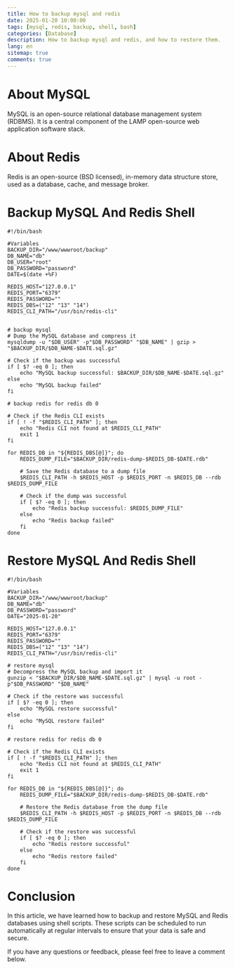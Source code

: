 ```yaml
---
title: How to backup mysql and redis
date: 2025-01-20 10:00:00
tags: [mysql, redis, backup, shell, bash]
categories: [Database]
description: How to backup mysql and redis, and how to restore them.
lang: en
sitemap: true
comments: true
---
```


# About MySQL

MySQL is an open-source relational database management system (RDBMS). It is a central component of the LAMP open-source web application software stack.

# About Redis

Redis is an open-source (BSD licensed), in-memory data structure store, used as a database, cache, and message broker.

# Backup MySQL And Redis Shell

```shell
#!/bin/bash

#Variables
BACKUP_DIR="/www/wwwroot/backup"
DB_NAME="db"
DB_USER="root"
DB_PASSWORD="password"
DATE=$(date +%F)

REDIS_HOST="127.0.0.1"
REDIS_PORT="6379"
REDIS_PASSWORD=""
REDIS_DBS=("12" "13" "14")
REDIS_CLI_PATH="/usr/bin/redis-cli"


# backup mysql
# Dump the MySQL database and compress it
mysqldump -u "$DB_USER" -p"$DB_PASSWORD" "$DB_NAME" | gzip > "$BACKUP_DIR/$DB_NAME-$DATE.sql.gz"

# Check if the backup was successful
if [ $? -eq 0 ]; then
    echo "MySQL backup successful: $BACKUP_DIR/$DB_NAME-$DATE.sql.gz"
else
    echo "MySQL backup failed"
fi

# backup redis for redis db 0

# Check if the Redis CLI exists
if [ ! -f "$REDIS_CLI_PATH" ]; then
    echo "Redis CLI not found at $REDIS_CLI_PATH"
    exit 1
fi

for REDIS_DB in "${REDIS_DBS[@]}"; do
    REDIS_DUMP_FILE="$BACKUP_DIR/redis-dump-$REDIS_DB-$DATE.rdb"

    # Save the Redis database to a dump file
    $REDIS_CLI_PATH -h $REDIS_HOST -p $REDIS_PORT -n $REDIS_DB --rdb $REDIS_DUMP_FILE

    # Check if the dump was successful
    if [ $? -eq 0 ]; then
        echo "Redis backup successful: $REDIS_DUMP_FILE"
    else
        echo "Redis backup failed"
    fi
done
```

# Restore MySQL And Redis Shell

```shell
#!/bin/bash

#Variables
BACKUP_DIR="/www/wwwroot/backup"
DB_NAME="db"
DB_PASSWORD="password"
DATE="2025-01-20"

REDIS_HOST="127.0.0.1"
REDIS_PORT="6379"
REDIS_PASSWORD=""
REDIS_DBS=("12" "13" "14")
REDIS_CLI_PATH="/usr/bin/redis-cli"

# restore mysql
# Decompress the MySQL backup and import it
gunzip < "$BACKUP_DIR/$DB_NAME-$DATE.sql.gz" | mysql -u root -p"$DB_PASSWORD" "$DB_NAME"

# Check if the restore was successful
if [ $? -eq 0 ]; then
    echo "MySQL restore successful"
else
    echo "MySQL restore failed"
fi

# restore redis for redis db 0

# Check if the Redis CLI exists
if [ ! -f "$REDIS_CLI_PATH" ]; then
    echo "Redis CLI not found at $REDIS_CLI_PATH"
    exit 1
fi

for REDIS_DB in "${REDIS_DBS[@]}"; do
    REDIS_DUMP_FILE="$BACKUP_DIR/redis-dump-$REDIS_DB-$DATE.rdb"

    # Restore the Redis database from the dump file
    $REDIS_CLI_PATH -h $REDIS_HOST -p $REDIS_PORT -n $REDIS_DB --rdb $REDIS_DUMP_FILE

    # Check if the restore was successful
    if [ $? -eq 0 ]; then
        echo "Redis restore successful"
    else
        echo "Redis restore failed"
    fi
done
```

# Conclusion

In this article, we have learned how to backup and restore MySQL and Redis databases using shell scripts. These scripts can be scheduled to run automatically at regular intervals to ensure that your data is safe and secure.

If you have any questions or feedback, please feel free to leave a comment below.
